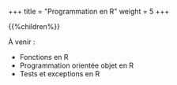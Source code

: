+++
title = "Programmation en R"
weight = 5
+++

{{%children%}}

À venir :

* Fonctions en R
* Programmation orientée objet en R
* Tests et exceptions en R
    